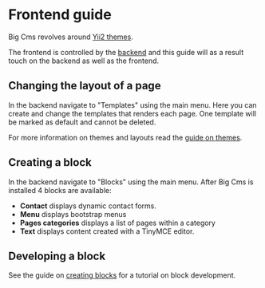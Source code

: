 # Frontend guide

Big Cms revolves around [Yii2 themes](http://www.yiiframework.com/doc-2.0/guide-output-theming.html).


The frontend is controlled by the [backend](backend-guide.md) and this guide will as a result touch on the backend
as well as the frontend.


## Changing the layout of a page

In the backend navigate to "Templates" using the main menu. Here you can create and change the templates that renders each page. 
One template will be marked as default and cannot be deleted. 


For more information on themes and layouts read the [guide on themes](themes.md).


## Creating a block

In the backend navigate to "Blocks" using the main menu. After Big Cms is installed 4 blocks are available:

  - **Contact** displays dynamic contact forms.
  - **Menu** displays bootstrap menus
  - **Pages categories** displays a list of pages within a category
  - **Text** displays content created with a TinyMCE editor.


## Developing a block

See the guide on [creating blocks](creating-blocks.md) for a tutorial on block development.
